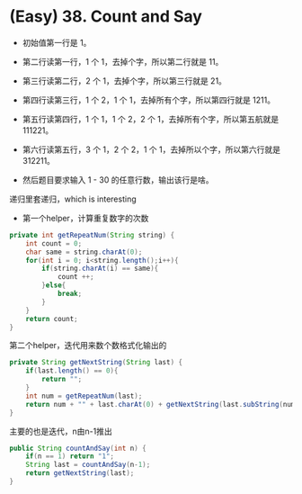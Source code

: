 # (Easy) 38. Count and Say
* 初始值第一行是 1。

* 第二行读第一行，1 个 1，去掉个字，所以第二行就是 11。

* 第三行读第二行，2 个 1，去掉个字，所以第三行就是 21。

* 第四行读第三行，1 个 2，1 个 1，去掉所有个字，所以第四行就是 1211。

* 第五行读第四行，1 个 1，1 个 2，2 个 1，去掉所有个字，所以第五航就是 111221。

* 第六行读第五行，3 个 1，2 个 2，1 个 1，去掉所以个字，所以第六行就是 312211。

* 然后题目要求输入 1 - 30 的任意行数，输出该行是啥。
     
      
递归里套递归，which is interesting
* 第一个helper，计算重复数字的次数
```Java
private int getRepeatNum(String string) {
    int count = 0;
    char same = string.charAt(0);
    for(int i = 0; i<string.length();i++){
        if(string.charAt(i) == same){
            count ++;
        }else{
            break;
        }
    }
    return count;
}
```
第二个helper，迭代用来数个数格式化输出的
```Java
private String getNextString(String last) {
    if(last.length() == 0){
        return "";
    }
    int num = getRepeatNum(last);
    return num + "" + last.charAt(0) + getNextString(last.subString(num));
}
```
   
主要的也是迭代，n由n-1推出
```Java
public String countAndSay(int n) {
    if(n == 1) return "1";
    String last = countAndSay(n-1);
    return getNextString(last);     
}
```
